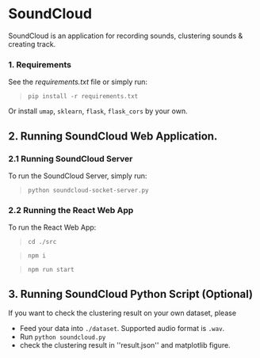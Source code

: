 # SoundCloud
SoundCloud is an application for recording sounds, clustering sounds & creating track.

### 1. Requirements
See the *requirements.txt* file or simply run:
>  `pip install -r requirements.txt`

Or install `umap`, `sklearn`, `flask`, `flask_cors` by your own.

## 2. Running SoundCloud Web Application.
### 2.1 Running SoundCloud Server
To run the SoundCloud Server, simply run:
>  `python soundcloud-socket-server.py`

### 2.2 Running the React Web App

To run the React Web App:
> `cd ./src `

> `npm i`

> `npm run start`

## 3. Running SoundCloud Python Script (Optional)
If you want to check the clustering result on your own dataset, please 
- Feed your data into `./dataset`. Supported audio format is `.wav`.
- Run `python soundcloud.py`
- check the clustering result in ''result.json'' and matplotlib figure.
